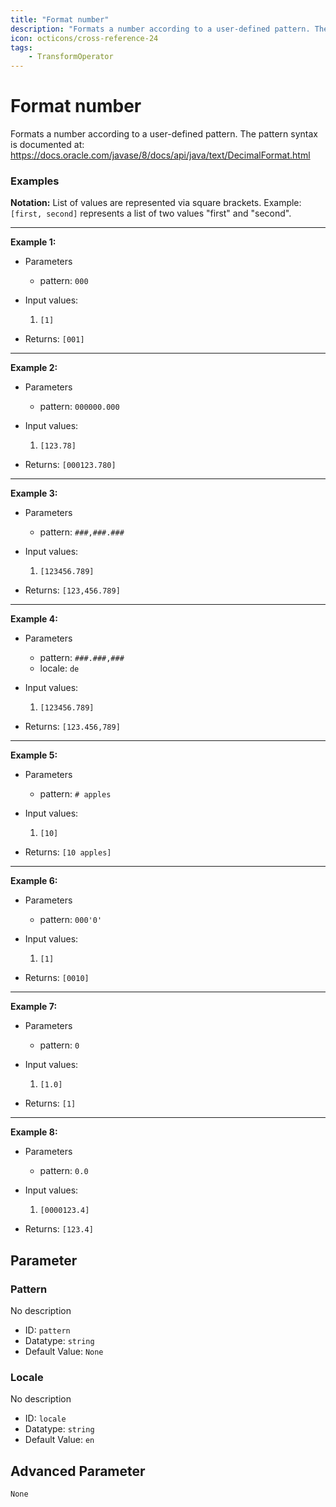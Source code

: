 ```yaml
---
title: "Format number"
description: "Formats a number according to a user-defined pattern. The pattern syntax is documented at: https://docs.oracle.com/javase/8/docs/api/java/text/DecimalFormat.html"
icon: octicons/cross-reference-24
tags: 
    - TransformOperator
---
```

# Format number
<!-- This file was generated - DO NOT CHANGE IT MANUALLY -->




  Formats a number according to a user-defined pattern.
  The pattern syntax is documented at:
  https://docs.oracle.com/javase/8/docs/api/java/text/DecimalFormat.html


### Examples

**Notation:** List of values are represented via square brackets. Example: `[first, second]` represents a list of two values "first" and "second".

---
**Example 1:**

* Parameters
    * pattern: `000`

* Input values:
    1. `[1]`

* Returns: `[001]`


---
**Example 2:**

* Parameters
    * pattern: `000000.000`

* Input values:
    1. `[123.78]`

* Returns: `[000123.780]`


---
**Example 3:**

* Parameters
    * pattern: `###,###.###`

* Input values:
    1. `[123456.789]`

* Returns: `[123,456.789]`


---
**Example 4:**

* Parameters
    * pattern: `###.###,###`
    * locale: `de`

* Input values:
    1. `[123456.789]`

* Returns: `[123.456,789]`


---
**Example 5:**

* Parameters
    * pattern: `# apples`

* Input values:
    1. `[10]`

* Returns: `[10 apples]`


---
**Example 6:**

* Parameters
    * pattern: `000'0'`

* Input values:
    1. `[1]`

* Returns: `[0010]`


---
**Example 7:**

* Parameters
    * pattern: `0`

* Input values:
    1. `[1.0]`

* Returns: `[1]`


---
**Example 8:**

* Parameters
    * pattern: `0.0`

* Input values:
    1. `[0000123.4]`

* Returns: `[123.4]`




## Parameter

### Pattern

No description

- ID: `pattern`
- Datatype: `string`
- Default Value: `None`



### Locale

No description

- ID: `locale`
- Datatype: `string`
- Default Value: `en`





## Advanced Parameter

`None`